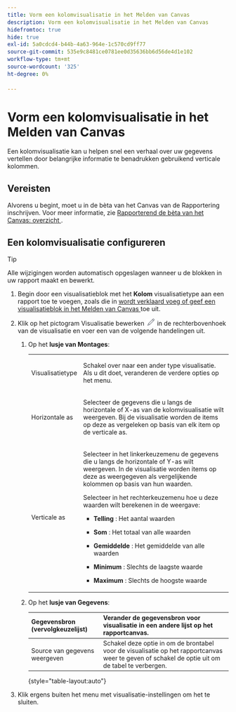 ```yaml
---
title: Vorm een kolomvisualisatie in het Melden van Canvas
description: Vorm een kolomvisualisatie in het Melden van Canvas
hidefromtoc: true
hide: true
exl-id: 5a0cdcd4-b44b-4a63-964e-1c570cd9ff77
source-git-commit: 535e9c8481ce0781ee0d35636bb6d56de4d1e102
workflow-type: tm+mt
source-wordcount: '325'
ht-degree: 0%

---
```


# Vorm een kolomvisualisatie in het Melden van Canvas

Een kolomvisualisatie kan u helpen snel een verhaal over uw gegevens vertellen door belangrijke informatie te benadrukken gebruikend verticale kolommen.

## Vereisten

Alvorens u begint, moet u in de bèta van het Canvas van de Rapportering inschrijven. Voor meer informatie, zie [ Rapporterend de bèta van het Canvas: overzicht ](/help/quicksilver/product-announcements/betas/canvas-dashboards-beta/reporting-canvas-beta-overview.md).

## Een kolomvisualisatie configureren

>[!TIP]
>
>Alle wijzigingen worden automatisch opgeslagen wanneer u de blokken in uw rapport maakt en bewerkt.

1. Begin door een visualisatieblok met het **Kolom** visualisatietype aan een rapport toe te voegen, zoals die in [ wordt verklaard voeg of geef een visualisatieblok in het Melden van Canvas ](../../../reports-and-dashboards/reporting-canvas/visualization-blocks/add-or-edit-report-visualization.md) toe uit.

1. Klik op het pictogram Visualisatie bewerken ![](assets/edit-icon.png) in de rechterbovenhoek van de visualisatie en voer een van de volgende handelingen uit.

   1. Op het **lusje van Montages**:

      <table style="table-layout:auto">
       <col>
       <col>
       <tbody>
        <tr>
         <td role="rowheader">Visualisatietype</td>
         <td><p>Schakel over naar een ander type visualisatie. Als u dit doet, veranderen de verdere opties op het menu.</p></td>
        </tr>
        <tr>
         <td role="rowheader">Horizontale as</td>
         <td><p>Selecteer de gegevens die u langs de horizontale of X-as van de kolomvisualisatie wilt weergeven. Bij de visualisatie worden de items op deze as vergeleken op basis van elk item op de verticale as.</p></td>
        </tr>
        <tr>
         <td role="rowheader">Verticale as</td>
         <td><p>Selecteer in het linkerkeuzemenu de gegevens die u langs de horizontale of Y-as wilt weergeven. In de visualisatie worden items op deze as weergegeven als vergelijkende kolommen op basis van hun waarden.</p><p>Selecteer in het rechterkeuzemenu hoe u deze waarden wilt berekenen in de weergave:</p>
          <ul>
           <li><p><b> Telling </b>: Het aantal waarden</p></li>
           <li><p><b> Som </b>: Het totaal van alle waarden </p></li>
           <li><p><b> Gemiddelde </b>: Het gemiddelde van alle waarden</p></li>
           <li><p><b> Minimum </b>: Slechts de laagste waarde</p></li>
           <li><p><b> Maximum </b>: Slechts de hoogste waarde</p></li>
          </ul></td>
        </tr>
       </tbody>
      </table>

   1. Op het **lusje van Gegevens**:

      | Gegevensbron (vervolgkeuzelijst) | Verander de gegevensbron voor visualisatie in een andere lijst op het rapportcanvas. |
      |---|---|
      | Source van gegevens weergeven | Schakel deze optie in om de brontabel voor de visualisatie op het rapportcanvas weer te geven of schakel de optie uit om de tabel te verbergen. |

      {style="table-layout:auto"}

      <!--   
      NOLAN-FLAG: convert table to html. 
      -->

1. Klik ergens buiten het menu met visualisatie-instellingen om het te sluiten.
